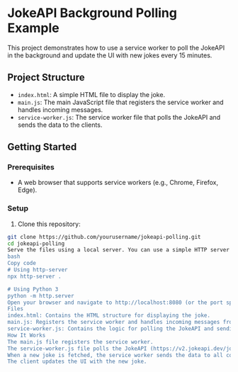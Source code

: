 # JokeAPI Background Polling Example

This project demonstrates how to use a service worker to poll the JokeAPI in the background and update the UI with new jokes every 15 minutes.

## Project Structure

- `index.html`: A simple HTML file to display the joke.
- `main.js`: The main JavaScript file that registers the service worker and handles incoming messages.
- `service-worker.js`: The service worker file that polls the JokeAPI and sends the data to the clients.

## Getting Started

### Prerequisites

- A web browser that supports service workers (e.g., Chrome, Firefox, Edge).

### Setup

1. Clone this repository:

```bash
git clone https://github.com/yourusername/jokeapi-polling.git
cd jokeapi-polling
Serve the files using a local server. You can use a simple HTTP server like http-server or python's built-in server:
bash
Copy code
# Using http-server
npx http-server .

# Using Python 3
python -m http.server
Open your browser and navigate to http://localhost:8080 (or the port specified by your server).
Files
index.html: Contains the HTML structure for displaying the joke.
main.js: Registers the service worker and handles incoming messages from the service worker.
service-worker.js: Contains the logic for polling the JokeAPI and sending data to clients.
How It Works
The main.js file registers the service worker.
The service-worker.js file polls the JokeAPI (https://v2.jokeapi.dev/joke/Any) every 30 seconds.
When a new joke is fetched, the service worker sends the data to all connected clients.
The client updates the UI with the new joke.
